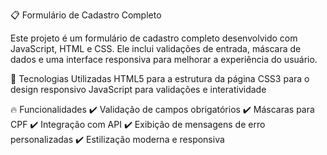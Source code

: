 
📋 Formulário de Cadastro Completo

Este projeto é um formulário de cadastro completo desenvolvido com JavaScript, HTML e CSS. Ele inclui validações de entrada, máscara de dados e uma interface responsiva para melhorar a experiência do usuário.


🚀 Tecnologias Utilizadas
HTML5 para a estrutura da página
CSS3 para o design responsivo
JavaScript para validações e interatividade



🔥 Funcionalidades
✔️ Validação de campos obrigatórios
✔️ Máscaras para CPF
✔️ Integração com API 
✔️ Exibição de mensagens de erro personalizadas
✔️ Estilização moderna e responsiva
